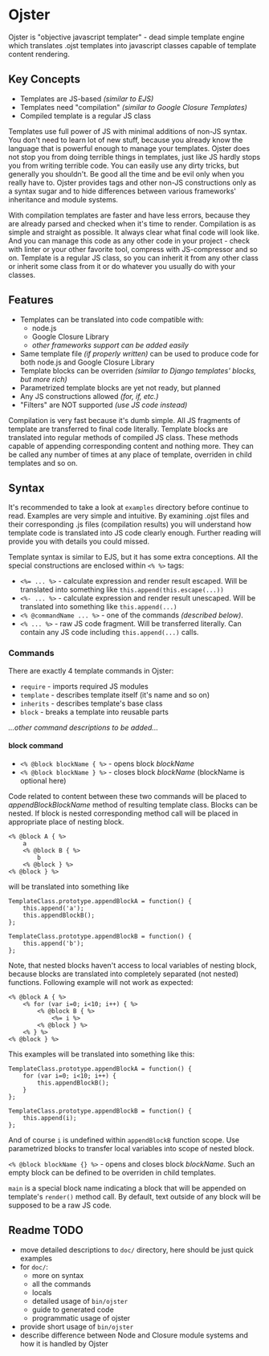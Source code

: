 # Ojster

Ojster is "objective javascript templater" - dead simple template engine which translates .ojst templates into javascript classes capable of template content rendering.

## Key Concepts

* Templates are JS-based _(similar to EJS)_
* Templates need "compilation" _(similar to Google Closure Templates)_
* Compiled template is a regular JS class

Templates use full power of JS with minimal additions of non-JS syntax. You don't need to learn lot of new stuff, because you already know the language that is powerful enough to manage your templates. Ojster does not stop you from doing terrible things in templates, just like JS hardly stops you from writing terrible code. You can easily use any dirty tricks, but generally you shouldn't. Be good all the time and be evil only when you really have to.
Ojster provides tags and other non-JS constructions only as a syntax sugar and to hide differences between various frameworks' inheritance and module systems.

With compilation templates are faster and have less errors, because they are already parsed and checked when it's time to render.
Compilation is as simple and straight as possible. It always clear what final code will look like. And you can manage this code as any other code in your project - check with linter or your other favorite tool, compress with JS-compressor and so on.
Template is a regular JS class, so you can inherit it from any other class or inherit some class from it or do whatever you usually do with your classes.

## Features

* Templates can be translated into code compatible with:
    * node.js
    * Google Closure Library
    * _other frameworks support can be added easily_
* Same template file _(if properly written)_ can be used to produce code for both node.js and Google Closure Library
* Template blocks can be overriden _(similar to Django templates' blocks, but more rich)_
* Parametrized template blocks are yet not ready, but planned
* Any JS constructions allowed _(for, if, etc.)_
* "Filters" are NOT supported _(use JS code instead)_

Compilation is very fast because it's dumb simple. All JS fragments of template are transferred to final code literally. Template blocks are translated into regular methods of compiled JS class. These methods capable of appending corresponding content and nothing more. They can be called any number of times at any place of template, overriden in child templates and so on.

## Syntax

It's recommended to take a look at `examples` directory before continue to read. Examples are very simple and intuitive.
By examining .ojst files and their corresponding .js files (compilation results) you will understand how template code is translated into JS code clearly enough. Further reading will provide you with details you could missed.

Template syntax is similar to EJS, but it has some extra conceptions.
All the special constructions are enclosed within `<% %>` tags:

* `<%= ... %>`  - calculate expression and render result escaped. Will be translated into something like `this.append(this.escape(...))`
* `<%- ... %>`  - calculate expression and render result unescaped. Will be translated into something like `this.append(...)`
* `<% @commandName ... %>`  - one of the commands _(described below)_.
* `<% ... %>` - raw JS code fragment. Will be transferred literally. Can contain any JS code including `this.append(...)` calls.

### Commands

There are exactly 4 template commands in Ojster:

* `require` - imports required JS modules
* `template` - describes template itself (it's name and so on)
* `inherits` - describes template's base class
* `block` - breaks a template into reusable parts

_...other command descriptions to be added..._

#### block command

* `<% @block blockName { %>` - opens block _blockName_
* `<% @block blockName } %>` - closes block _blockName_ (blockName is optional here)

Code related to content between these two commands will be placed to _appendBlockBlockName_ method of resulting template class.
Blocks can be nested. If block is nested corresponding method call will be placed in appropriate place of nesting block.

    <% @block A { %>
        a
        <% @block B { %>
            b
        <% @block } %>
    <% @block } %>

will be translated into something like

    TemplateClass.prototype.appendBlockA = function() {
        this.append('a');
        this.appendBlockB();
    };

    TemplateClass.prototype.appendBlockB = function() {
        this.append('b');
    };

Note, that nested blocks haven't access to local variables of nesting block, because blocks are translated into completely separated (not nested) functions. Following example will not work as expected:

    <% @block A { %>
        <% for (var i=0; i<10; i++) { %>
            <% @block B { %>
                <%= i %>
            <% @block } %>
        <% } %>
    <% @block } %>

This examples will be translated into something like this:

    TemplateClass.prototype.appendBlockA = function() {
        for (var i=0; i<10; i++) {
            this.appendBlockB();
        }
    };

    TemplateClass.prototype.appendBlockB = function() {
        this.append(i);
    };

And of course `i` is undefined within `appendBlockB` function scope. Use parametrized blocks to transfer local variables into scope of nested block.

`<% @block blockName {} %>` - opens and closes block _blockName_. Such an empty block can be defined to be overriden in child templates.

`main` is a special block name indicating a block that will be appended on template's `render()` method call.
By default, text outside of any block will be supposed to be a raw JS code.


## Readme TODO

* move detailed descriptions to `doc/` directory, here should be just quick examples
* for `doc/`:
    * more on syntax
    * all the commands
    * locals
    * detailed usage of `bin/ojster`
    * guide to generated code
    * programmatic usage of ojster
* provide short usage of `bin/ojster`
* describe difference between Node and Closure module systems and how it is handled by Ojster
